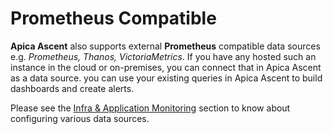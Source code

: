 # Prometheus Compatible

**Apica Ascent** also supports external **Prometheus** compatible data sources e.g. _Prometheus, Thanos, VictoriaMetrics_. If you have any hosted such an instance in the cloud or on-premises, you can connect that in Apica Ascent as a data source. you can use your existing queries in Apica Ascent to build dashboards and create alerts.

Please see the [Infra & Application Monitoring](../../infra-and-application-monitoring/prometheus/) section to know about configuring various data sources.
